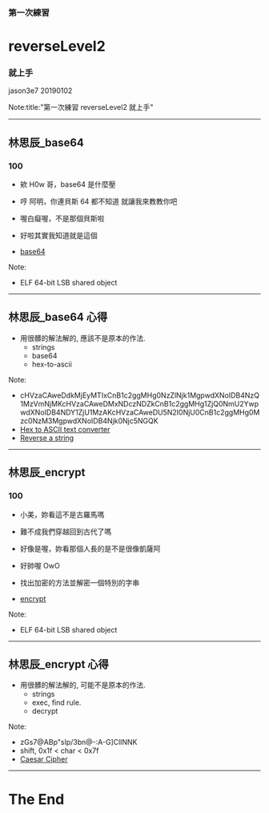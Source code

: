 ### 第一次練習
# reverseLevel2
### 就上手

jason3e7 20190102

Note:title:"第一次練習 reverseLevel2 就上手"

---

## 林思辰_base64
### 100

* 欸 H0w 哥，base64 是什麼壓
* 哼 阿明，你連貝斯 64 都不知道 就讓我來教教你吧
* 喔白癡喔，不是那個貝斯啦
* 好啦其實我知道就是這個

* [base64](reverseLevel2/file/base64)

Note:
* ELF 64-bit LSB shared object

---

## 林思辰_base64 心得
* 用很髒的解法解的, 應該不是原本的作法.
  * strings
  * base64
  * hex-to-ascii

Note:
* cHVzaCAweDdkMjEyMTIxCnB1c2ggMHg0NzZlNjk1MgpwdXNoIDB4NzQ1MzVmNjMKcHVzaCAweDMxNDczNDZkCnB1c2ggMHg1ZjQ0NmU2YwpwdXNoIDB4NDY1ZjU1MzAKcHVzaCAweDU5N2I0NjU0CnB1c2ggMHg0Mzc0NzM3MgpwdXNoIDB4Njk0Njc5NGQK
* [Hex to ASCII text converter](https://www.rapidtables.com/convert/number/hex-to-ascii.html)
* [Reverse a string](http://string-functions.com/reverse.aspx)

---

## 林思辰_encrypt
### 100

* 小美，妳看這不是古羅馬嗎
* 難不成我們穿越回到古代了嗎
* 好像是喔，妳看那個人長的是不是很像凱薩阿
* 好帥喔 OwO

* 找出加密的方法並解密一個特別的字串

* [encrypt](reverseLevel2/file/encrypt)

Note:
* ELF 64-bit LSB shared object

---

## 林思辰_encrypt 心得
* 用很髒的解法解的, 可能不是原本的作法.
  * strings
  * exec, find rule.
  * decrypt

Note:
* zGs7@ABp"sIp/3bn@-:A-G]CllNNK
* shift, 0x1f < char < 0x7f
* [Caesar Cipher](https://www.dcode.fr/caesar-cipher)

---

# The End